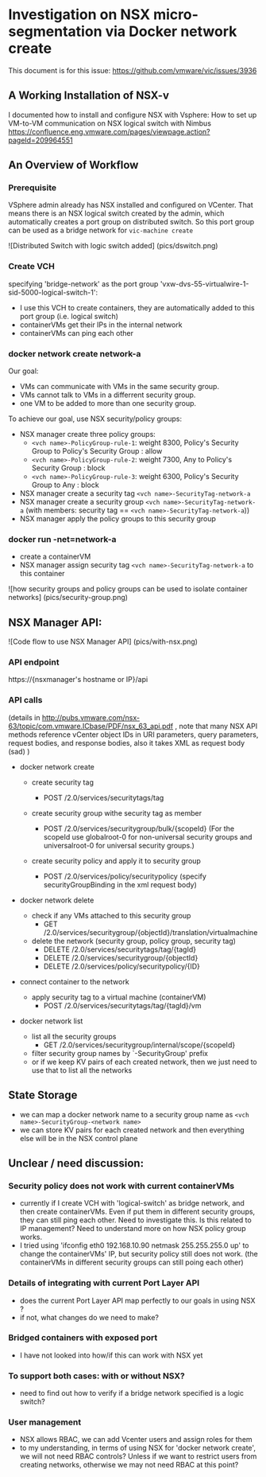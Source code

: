 # Investigation on NSX micro-segmentation via Docker network create
This document is for this issue: https://github.com/vmware/vic/issues/3936


## A Working Installation of NSX-v
I documented how to install and configure NSX with Vsphere: How to set up VM-to-VM communication on NSX logical switch with Nimbus
https://confluence.eng.vmware.com/pages/viewpage.action?pageId=209964551

## An Overview of Workflow

### Prerequisite
VSphere admin already has NSX installed and configured on VCenter. That means there is an NSX logical switch created by the admin, which automatically creates a port group on distributed switch.
So this port group can be used as a bridge network for `vic-machine create`

![Distributed Switch with logic switch added] (pics/dswitch.png)

### Create VCH 
specifying 'bridge-network' as the port group 'vxw-dvs-55-virtualwire-1-sid-5000-logical-switch-1':
  * I use this VCH to create containers, they are automatically added to this port group (i.e. logical switch)
  * containerVMs get their IPs in the internal network
  * containerVMs can ping each other

### docker network create network-a
Our goal:
  * VMs can communicate with VMs in the same security group.
  * VMs cannot talk to VMs in a differrent security group.
  * one VM to be added to more than one security group.

To achieve our goal, use NSX security/policy groups:
  * NSX manager create three policy groups:
     * `<vch name>-PolicyGroup-rule-1`: weight 8300, Policy's Security Group to Policy's Security Group :  allow
     * `<vch name>-PolicyGroup-rule-2`: weight 7300, Any to Policy's Security Group : block
     * `<vch name>-PolicyGroup-rule-3`: weight 6300, Policy's Security Group to Any : block
  * NSX manager create a security tag `<vch name>-SecurityTag-network-a`
  * NSX manager create a security group `<vch name>-SecurityTag-network-a` (with members: security tag == `<vch name>-SecurityTag-network-a`))
  * NSX manager apply the policy groups to this security group

### docker run -net=network-a
  * create a containerVM 
  * NSX manager assign security tag `<vch name>-SecurityTag-network-a` to this container

![how security groups and policy groups can be used to isolate container networks] (pics/security-group.png)

## NSX Manager API:
![Code flow to use NSX Manager API] (pics/with-nsx.png)

### API endpoint
https://{nsxmanager's hostname or IP}/api 

### API calls
(details in http://pubs.vmware.com/nsx-63/topic/com.vmware.ICbase/PDF/nsx_63_api.pdf , note that many NSX API methods reference vCenter object IDs in URI parameters, query parameters, request bodies, and response bodies, also it takes XML as request body (sad) )
* docker network create
  * create security tag
     * POST /2.0/services/securitytags/tag

  * create security group withe security tag as member
     * POST /2.0/services/securitygroup/bulk/{scopeId} (For the scopeId use globalroot-0 for non-universal security groups and universalroot-0 for universal security groups.)

  * create security policy and apply it to security group
     * POST /2.0/services/policy/securitypolicy (specify securityGroupBinding in the xml request body)

* docker network delete 
  * check if any VMs attached to this security group
     * GET /2.0/services/securitygroup/{objectId}/translation/virtualmachine 
  * delete the network (security group, policy group, security tag)
     * DELETE /2.0/services/securitytags/tag/{tagId}
     * DELETE /2.0/services/securitygroup/{objectId} 
     * DELETE /2.0/services/policy/securitypolicy/{ID} 

* connect container to the network 
  * apply security tag to a virtual machine (containerVM)  
    * POST /2.0/services/securitytags/tag/{tagId}/vm 

* docker network list
  * list all the security groups
    * GET /2.0/services/securitygroup/internal/scope/{scopeId}
  * filter security group names by `<vch name>-SecurityGroup' prefix
  * or if we keep KV pairs of each created network, then we just need to use that to list all the networks

## State Storage
  * we can map a docker network name to a security group name as `<vch name>-SecurityGroup-<network name>`
  * we can store KV pairs for each created network and then everything else will be in the NSX control plane

## Unclear / need discussion:

### Security policy does not work with current containerVMs 
  * currently if I create VCH with 'logical-switch' as bridge network, and then create containerVMs. Even if put them in different security groups, they can still ping each other. Need to investigate this. Is this related to IP management? Need to understand more on how NSX policy group works.
  * I tried using 'ifconfig eth0 192.168.10.90 netmask 255.255.255.0 up' to change the containerVMs' IP, but security policy still does not work. (the containerVMs in different security groups can still poing each other)

### Details of integrating with current Port Layer API 
  * does the current Port Layer API map perfectly to our goals in using NSX ?
  * if not, what changes do we need to make?

### Bridged containers with exposed port
  * I have not looked into how/if this can work with NSX yet

### To support both cases: with or without NSX?
  * need to find out how to verify if a bridge network specified is a logic switch?

### User management
  * NSX allows RBAC, we can add Vcenter users and assign roles for them
  * to my understanding, in terms of using NSX for 'docker network create', we will not need RBAC controls? Unless if we want to restrict users from creating networks, otherwise we may not need RBAC at this point?



